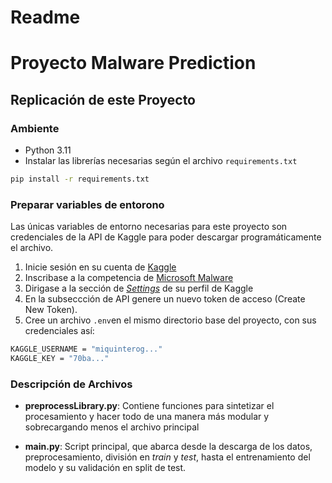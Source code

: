 # Readme

# Proyecto Malware Prediction

## Replicación de este Proyecto

### Ambiente

- Python 3.11
- Instalar las librerías necesarias según el archivo `requirements.txt`
```bash
pip install -r requirements.txt
```

### Preparar variables de entorono
Las únicas variables de entorno necesarias para este proyecto son credenciales de la API de Kaggle para poder descargar programáticamente el archivo.

1. Inicie sesión en su cuenta de [Kaggle](https://www.kaggle.com/)
2. Inscribase a la competencia de [Microsoft Malware](https://www.kaggle.com/competitions/microsoft-malware-prediction)
3. Dirigase a la sección de [*Settings*](https://www.kaggle.com/settings) de su perfil de Kaggle
4. En la subseccción de API genere un nuevo token de acceso (Create New Token).
5. Cree un archivo `.env`en el mismo directorio base del proyecto, con sus credenciales así:
```bash
KAGGLE_USERNAME = "miquinterog..."
KAGGLE_KEY = "70ba..."
```

### Descripción de Archivos

- **preprocessLibrary.py**: Contiene funciones para sintetizar el procesamiento y hacer todo de una manera más modular y sobrecargando menos el archivo principal

- **main.py**: Script principal, que abarca desde la descarga de los datos, preprocesamiento, división en *train* y *test*, hasta el entrenamiento del modelo y su validación en split de test.
